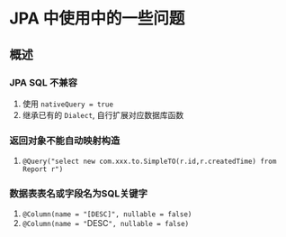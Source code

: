 # JPA 中使用中的一些问题

## 概述

### JPA SQL 不兼容

1. 使用 `nativeQuery = true`
2. 继承已有的 `Dialect`, 自行扩展对应数据库函数

### 返回对象不能自动映射构造

1. `@Query("select new com.xxx.to.SimpleTO(r.id,r.createdTime) from Report r")`


### 数据表表名或字段名为SQL关键字

1. `@Column(name = "[DESC]", nullable = false)`
2. `@Column(name = "`DESC`", nullable = false)`



